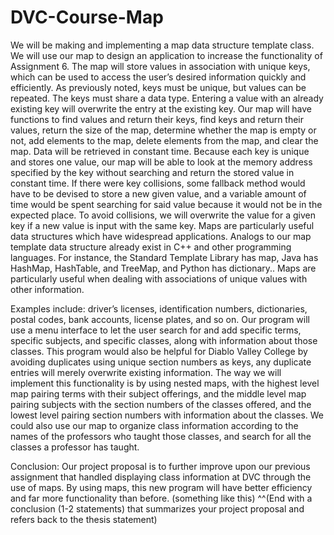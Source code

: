 # DVC-Course-Map
We will be making and implementing a map data structure template class. 
We will use our map to design an application to increase the functionality of Assignment 6. 
The map will store values in association with unique keys, which can be used to access the user’s desired information quickly and efficiently. 
As previously noted, keys must be unique, but values can be repeated. The keys must share a data type. 
Entering a value with an already existing key will overwrite the entry at the existing key. 
Our map will have functions to find values and return their keys, find keys and return their values, return the size of the map, determine 
whether the map is empty or not, add elements to the map, delete elements from the map, and clear the map. Data will be retrieved in constant time. 
Because each key is unique and stores one value, our map will be able to look at the memory address specified by the key without searching and 
return the stored value in constant time. If there were key collisions, some fallback method would have to be devised to store a new given value, 
and a variable amount of time would be spent searching for said value because it would not be in the expected place. To avoid collisions, we will 
overwrite the value for a given key if a new value is input with the same key. Maps are particularly useful data structures which have widespread 
applications. Analogs to our map template data structure already exist in C++ and other programming languages. For instance, the Standard Template 
Library has map, Java has HashMap, HashTable, and TreeMap, and Python has dictionary.. Maps are particularly useful when dealing with associations 
of unique values with other information. 

Examples include: driver’s licenses, identification numbers, dictionaries, postal codes, bank accounts, 
license plates, and so on.  Our program will use a menu interface to let the user search for and add specific terms, specific subjects, and specific 
classes, along with information about those classes. This program would also be helpful for Diablo Valley College by avoiding duplicates using unique 
section numbers as keys, any duplicate entries will merely overwrite existing information. The way we will implement this functionality is by using 
nested maps, with the highest level map pairing terms with their subject offerings, and the middle level map pairing subjects with the section numbers 
of the classes offered, and the lowest level pairing section numbers with information about the classes. We could also use our map to organize class 
information according to the names of the professors who taught those classes, and search for all the classes a professor has taught.  

Conclusion: Our project proposal is to further improve upon our previous assignment that handled displaying class information at DVC through the
use of maps. By using maps, this new program will have better efficiency and far more functionality than before. 
(something like this)  ^^(End with a conclusion (1-2 statements) that summarizes your project proposal and refers back to the thesis statement)
